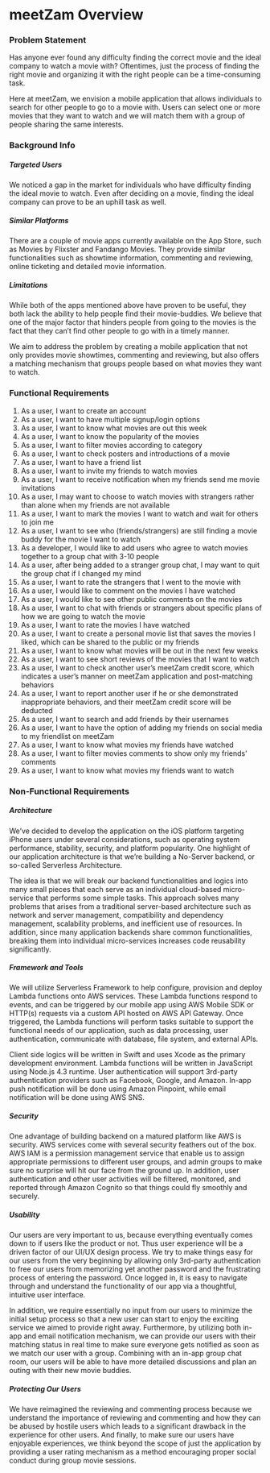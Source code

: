 # meetZam Overview

				 	 						
### Problem Statement 

Has anyone ever found any difficulty finding the correct movie and the ideal company to watch a movie with? Oftentimes, just the process of finding the right movie and organizing it with the right people can be a time-consuming task.

Here at meetZam, we envision a mobile application that allows individuals to search for other people to go to a movie with. Users can select one or more movies that they want to watch and we will match them with a group of people sharing the same interests. 

### Background Info	
					
##### Targeted Users 
		
We noticed a gap in the market for individuals who have difficulty finding the ideal movie to watch. Even after deciding on a movie, finding the ideal company can prove to be an uphill task as well.
					
##### Similar Platforms 
	
There are a couple of movie apps currently available on the App Store, such as Movies by Flixster and Fandango Movies. They provide similar functionalities such as showtime information, commenting and reviewing, online ticketing and detailed movie information.  

##### Limitations 

While both of the apps mentioned above have proven to be useful, they both lack the ability to help people find their movie-buddies. We believe that one of the major factor that hinders people from going to the movies is the fact that they can’t find other people to go with in a timely manner. 

We aim to address the problem by creating a mobile application that not only provides movie showtimes, commenting and reviewing, but also offers a matching mechanism that groups people based on what movies they want to watch.
			
### Functional Requirements

1. As a user, I want to create an account
2. As a user, I want to have multiple signup/login options
3. As a user, I want to know what movies are out this week
4. As a user, I want to know the popularity of the movies
5. As a user, I want to filter movies according to category
6. As a user, I want to check posters and introductions of a movie
7. As a user, I want to have a friend list
8. As a user, I want to invite my friends to watch movies
9. As a user, I want to receive notification when my friends send me movie invitations
10. As a user, I may want to choose to watch movies with strangers rather than alone when my friends are not available
11. As a user, I want to mark the movies I want to watch and wait for others to join me
12. As a user, I want to see who (friends/strangers) are still finding a movie buddy for the movie I want to watch
13. As a developer, I would like to add users who agree to watch movies together to a group chat with 3-10 people
14. As a user, after being added to a stranger group chat, I may want to quit the group chat if I changed my mind
15. As a user, I want to rate the strangers that I went to the movie with
16. As a user, I would like to comment on the movies I have watched
17. As a user, I would like to see other public comments on the movies
18. As a user, I want to chat with friends or strangers about specific plans of how we are going to watch the movie
19. As a user, I want to rate the movies I have watched
20. As a user, I want to create a personal movie list that saves the movies I liked, which can be shared to the public or my friends
21. As a user, I want to know what movies will be out in the next few weeks
22. As a user, I want to see short reviews of the movies that I want to watch
23. As a user, I want to check another user’s meetZam credit score, which indicates a user’s manner on meetZam application and post-matching behaviors
24. As a user, I want to report another user if he or she demonstrated inappropriate behaviors, and their meetZam credit score will be deducted
25. As a user, I want to search and add friends by their usernames
26. As a user, I want to have the option of adding my friends on social media to my friendlist on meetZam
27. As a user, I want to know what movies my friends have watched
28. As a user, I want to filter movies comments to show only my friends’ comments
29. As a user, I want to know what movies my friends want to watch


### Non-Functional Requirements
							
##### Architecture 
					
We’ve decided to develop the application on the iOS platform targeting iPhone users under several considerations, such as operating system performance, stability, security, and platform popularity. One highlight of our application architecture is that we’re building a No-Server backend, or so-called Serverless Architecture. 

The idea is that we will break our backend functionalities and logics into many small pieces that each serve as an individual cloud-based micro-service that performs some simple tasks. This approach solves many problems that arises from a traditional server-based architecture such as network and server management, compatibility and dependency management, scalability problems, and inefficient use of resources. In addition, since many application backends share common functionalities, breaking them into individual micro-services increases code reusability significantly. 

##### Framework and Tools

We will utilize Serverless Framework to help configure, provision and deploy Lambda functions onto AWS services. These Lambda functions respond to events, and can be triggered by our mobile app using AWS Mobile SDK or HTTP(s) requests via a custom API hosted on AWS API Gateway. Once triggered, the Lambda functions will perform tasks suitable to support the functional needs of our application, such as data processing, user authentication, communicate with database, file system, and external APIs. 

Client side logics will be written in Swift and uses Xcode as the primary development environment. Lambda functions will be written in JavaScript using Node.js 4.3 runtime. User authentication will support 3rd-party authentication providers such as Facebook, Google, and Amazon. In-app push notification will be done using Amazon Pinpoint, while email notification will be done using AWS SNS. 

##### Security

One advantage of building backend on a matured platform like AWS is security. AWS services come with several security feathers out of the box. AWS IAM is a permission management service that enable us to assign appropriate permissions to different user groups, and admin groups to make sure no surprise will hit our face from the ground up. In addition, user authentication and other user activities will be filtered, monitored, and reported through Amazon Cognito so that things could fly smoothly and securely.  

##### Usability

Our users are very important to us, because everything eventually comes down to if users like the product or not. Thus user experience will be a driven factor of our UI/UX design process. We try to make things easy for our users from the very beginning by allowing only 3rd-party authentication to free our users from memorizing yet another password and the frustrating process of entering the password. Once logged in, it is easy to navigate through and understand the functionality of our app via a thoughtful, intuitive user interface. 

In addition, we require essentially no input from our users to minimize the initial setup process so that a new user can start to enjoy the exciting service we aimed to provide right away. Furthermore, by utilizing both in-app and email notification mechanism, we can provide our users with their matching status in real time to make sure everyone gets notified as soon as we match our user with a group. Combining with an in-app group chat room, our users will be able to have more detailed discussions and plan an outing with their new movie buddies. 

##### Protecting Our Users

We have reimagined the reviewing and commenting process because we understand the importance of reviewing and commenting and how they can be abused by hostile users which leads to a significant drawback in the experience for other users. And finally, to make sure our users have enjoyable experiences, we think beyond the scope of just the application by providing a user rating mechanism as a method encouraging proper social conduct during group movie sessions.


